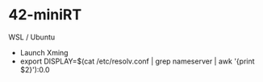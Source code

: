 # 42-miniRT

WSL / Ubuntu
- Launch Xming
- export DISPLAY=$(cat /etc/resolv.conf | grep nameserver | awk '{print $2}'):0.0